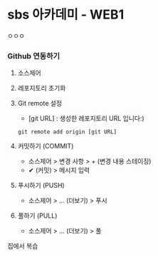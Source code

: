 
# sbs 아카데미 - WEB1

ㅇㅇㅇ

### Github 연동하기

1. 소스제어   
2. 레포지토리 초기화
3. Git remote 설정
    - [git URL] : 생성한 레포지토리 URL 입니다:)
    ```
    git remote add origin [git URL]
    ```
4. 커밋하기 (COMMIT)
    - 소스제어 > 변경 사항 > + (변경 내용 스테이징)
    - ✔ (커밋) > 메시지 입력

5. 푸시하기 (PUSH)
    - 소스제어 > … (더보기) > 푸시

6. 풀하기 (PULL)
    - 소스제어 > … (더보기) > 풀


집에서 복습
      






  
    


